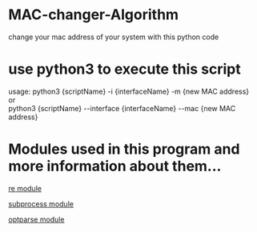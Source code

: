 # MAC-changer-Algorithm
change your mac address of your system with this python code

# use python3 to execute this script

usage:
python3 {scriptName} -i {interfaceName} -m {new MAC address}  
or <br>
python3 {scriptName} --interface {interfaceName} --mac {new MAC address}


# Modules used in this program and more information about them...
[re module](https://docs.python.org/3/library/re.html)

[subprocess module](https://docs.python.org/3/library/subprocess.html)

[optparse module](https://docs.python.org/3/library/optparse.html)
